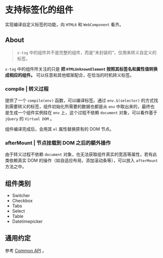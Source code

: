 # 支持标签化的组件
实现编译自定义标签的功能，向 `HTML6` 和 `WebComponent` 看齐。

## About

 > `x-tag` 中的组件并不是完整的组件，而是“未封装的”，仅用来转义自定义的标签。

`x-tag` 中的组件所关注的只是 **把 `HTMLUnknownElement` 按照其标签名和属性值转换成相应的组件。** 可以任意和其他框架配合，在恰当的时机转义标签。

### compile | 转义过程

提供了一个 `compile(env)` 函数，可以编译标签。通过 `env.$(selector)` 的方式找到需要转义的标签，组件初始化所需要的数据也都是从 `env` 中取出来的，最终也是生成一个组件实例挂在 `env` 上，这个过程不依赖 `document` 对象，可以看作基于 `jQuery` 的 `Virtual DOM` 。

组件编译完成后，会用其 `el` 属性替换原有的 DOM 节点。


### afterMount | 节点挂载到 DOM 之后的额外操作 
由于转义过程不依赖 `document` 对象，也无法获取组件真实的宽高等属性，若有此类依赖真实 DOM 的操作（如自适应布局，添加滚动条等），可以放入 `afterMount` 方法之中。


## 组件类别

 - Switcher
 - Checkbox
 - Tabs
 - Select
 - Table
 - Datetimepicker

## 通用约定

参考 [Common API](doc/Common%20API.md) 。
